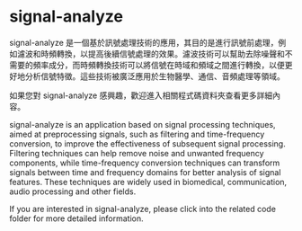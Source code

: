 # signal-analyze

signal-analyze 是一個基於訊號處理技術的應用，其目的是進行訊號前處理，例如濾波和時頻轉換，以提高後續信號處理的效果。濾波技術可以幫助去除噪聲和不需要的頻率成分，而時頻轉換技術可以將信號在時域和頻域之間進行轉換，以便更好地分析信號特徵。這些技術被廣泛應用於生物醫學、通信、音頻處理等領域。

如果您對 signal-analyze 感興趣，歡迎進入相關程式碼資料夾查看更多詳細內容。

signal-analyze is an application based on signal processing techniques, aimed at preprocessing signals, such as filtering and time-frequency conversion, to improve the effectiveness of subsequent signal processing. Filtering techniques can help remove noise and unwanted frequency components, while time-frequency conversion techniques can transform signals between time and frequency domains for better analysis of signal features. These techniques are widely used in biomedical, communication, audio processing and other fields.

If you are interested in signal-analyze, please click into the related code folder for more detailed information.
